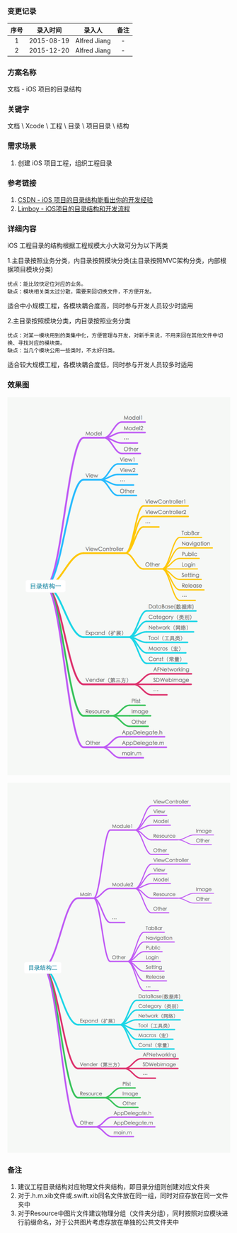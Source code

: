 ### 变更记录

| 序号 | 录入时间 | 录入人 | 备注 |
|:--------:|:--------:|:--------:|:--------:|
| 1 | 2015-08-19 | Alfred Jiang | - |
| 2 | 2015-12-20 | Alfred Jiang | - |

### 方案名称

文档 - iOS 项目的目录结构

### 关键字

文档 \ Xcode \ 工程 \ 目录 \ 项目目录 \ 结构

### 需求场景

1. 创建 iOS 项目工程，组织工程目录

### 参考链接

1. [CSDN - iOS 项目的目录结构能看出你的开发经验](http://blog.csdn.net/alincexiaohao/article/details/47754407)
2. [Limboy - iOS项目的目录结构和开发流程](http://limboy.me/ios/2013/09/23/build-ios-application.html)

### 详细内容

iOS 工程目录的结构根据工程规模大小大致可分为以下两类

1.主目录按照业务分类，内目录按照模块分类(主目录按照MVC架构分类，内部根据项目模块分类)

    优点：能比较快定位对应的业务。
    缺点：模块相关类太过分散，需要来回切换文件，不方便开发。

适合中小规模工程，各模块耦合度高，同时参与开发人员较少时适用

2.主目录按照模块分类，内目录按照业务分类

    优点：对某一模块用到的类集中化，方便管理与开发，对新手来说，不用来回在其他文件中切换、寻找对应的模块类。
    缺点：当几个模块公用一些类时，不太好归类。

适合较大规模工程，各模块耦合度低，同时参与开发人员较多时适用

### 效果图

![目录结构一](Images/Image_00012_00001.png)

![目录结构二](Images/Image_00012_00002.png)

### 备注

1. 建议工程目录结构对应物理文件夹结构，即目录分组则创建对应文件夹
2. 对于.h.m.xib文件或.swift.xib同名文件放在同一组，同时对应存放在同一文件夹中
3. 对于Resource中图片文件建议物理分组（文件夹分组），同时按照对应模块进行前缀命名，对于公共图片考虑存放在单独的公共文件夹中
